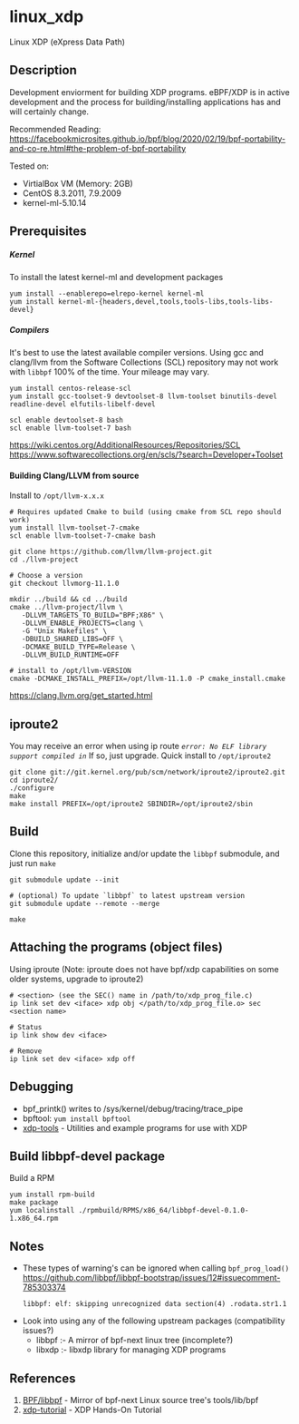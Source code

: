 # linux_xdp
Linux XDP (eXpress Data Path)

## Description
Development enviorment for building XDP programs. eBPF/XDP is in active development and the process for building/installing applications has and will certainly change.

Recommended Reading:
https://facebookmicrosites.github.io/bpf/blog/2020/02/19/bpf-portability-and-co-re.html#the-problem-of-bpf-portability

Tested on:
- VirtialBox VM (Memory: 2GB)
- CentOS 8.3.2011, 7.9.2009
- kernel-ml-5.10.14

## Prerequisites
##### Kernel
To install the latest kernel-ml and development packages
```
yum install --enablerepo=elrepo-kernel kernel-ml
yum install kernel-ml-{headers,devel,tools,tools-libs,tools-libs-devel}
```
##### Compilers
It's best to use the latest available compiler versions. Using gcc and clang/llvm from the Software Collections (SCL) repository may not work with `libbpf` 100% of the time. Your mileage may vary.
```
yum install centos-release-scl
yum install gcc-toolset-9 devtoolset-8 llvm-toolset binutils-devel readline-devel elfutils-libelf-devel

scl enable devtoolset-8 bash
scl enable llvm-toolset-7 bash
```
https://wiki.centos.org/AdditionalResources/Repositories/SCL
https://www.softwarecollections.org/en/scls/?search=Developer+Toolset
#### Building Clang/LLVM from source
Install to `/opt/llvm-x.x.x`
```
# Requires updated Cmake to build (using cmake from SCL repo should work)
yum install llvm-toolset-7-cmake
scl enable llvm-toolset-7-cmake bash

git clone https://github.com/llvm/llvm-project.git
cd ./llvm-project

# Choose a version
git checkout llvmorg-11.1.0

mkdir ../build && cd ../build
cmake ../llvm-project/llvm \
   -DLLVM_TARGETS_TO_BUILD="BPF;X86" \
   -DLLVM_ENABLE_PROJECTS=clang \
   -G "Unix Makefiles" \
   -DBUILD_SHARED_LIBS=OFF \
   -DCMAKE_BUILD_TYPE=Release \
   -DLLVM_BUILD_RUNTIME=OFF

# install to /opt/llvm-VERSION
cmake -DCMAKE_INSTALL_PREFIX=/opt/llvm-11.1.0 -P cmake_install.cmake
```
https://clang.llvm.org/get_started.html

## iproute2
You may receive an error when using ip route *`error: No ELF library support compiled in`* If so, just upgrade. Quick install to `/opt/iproute2`
```
git clone git://git.kernel.org/pub/scm/network/iproute2/iproute2.git
cd iproute2/
./configure
make
make install PREFIX=/opt/iproute2 SBINDIR=/opt/iproute2/sbin
```
## Build
Clone this repository, initialize and/or update the `libbpf` submodule, and just run `make`
```
git submodule update --init

# (optional) To update `libbpf` to latest upstream version
git submodule update --remote --merge

make
```

## Attaching the programs (object files)
Using iproute (Note: iproute does not have bpf/xdp capabilities on some older systems, upgrade to iproute2)
```
# <section> (see the SEC() name in /path/to/xdp_prog_file.c)
ip link set dev <iface> xdp obj </path/to/xdp_prog_file.o> sec <section name>

# Status
ip link show dev <iface>

# Remove
ip link set dev <iface> xdp off
```
## Debugging
- bpf_printk() writes to /sys/kernel/debug/tracing/trace_pipe
- bpftool: `yum install bpftool`
- [xdp-tools](https://github.com/xdp-project/xdp-tools) - Utilities and example programs for use with XDP

## Build libbpf-devel package
Build a RPM
```
yum install rpm-build
make package
yum localinstall ./rpmbuild/RPMS/x86_64/libbpf-devel-0.1.0-1.x86_64.rpm
```

## Notes
- These types of warning's can be ignored when calling `bpf_prog_load()`
  https://github.com/libbpf/libbpf-bootstrap/issues/12#issuecomment-785303374
  ```
  libbpf: elf: skipping unrecognized data section(4) .rodata.str1.1
  ```
- Look into using any of the following upstream packages (compatibility issues?)
  - libbpf :- A mirror of bpf-next linux tree (incomplete?)
  - libxdp :- libxdp library for managing XDP programs

## References
 1. [BPF/libbpf](https://github.com/libbpf/libbpf) - Mirror of bpf-next Linux source tree's tools/lib/bpf
 2. [xdp-tutorial](https://github.com/xdp-project/xdp-tutorial) - XDP Hands-On Tutorial
